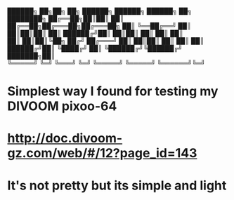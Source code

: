 
██████╗ ██╗██╗   ██╗    ██████╗  ██████╗  ██████╗     ██╗  ████████╗
██╔══██╗██║██║   ██║    ██╔══██╗██╔═══██╗██╔═══██╗    ██║  ╚══██╔══╝
██║  ██║██║██║   ██║    ██████╔╝██║   ██║██║   ██║    ██║     ██║   
██║  ██║██║╚██╗ ██╔╝    ██╔═══╝ ██║   ██║██║   ██║    ██║     ██║   
██████╔╝██║ ╚████╔╝     ██║     ╚██████╔╝╚██████╔╝    ███████╗██║   
╚═════╝ ╚═╝  ╚═══╝      ╚═╝      ╚═════╝  ╚═════╝     ╚══════╝╚═╝   
                                                                    
# Simplest way I found for testing my DIVOOM pixoo-64

# http://doc.divoom-gz.com/web/#/12?page_id=143

# It's not pretty but its simple and light
